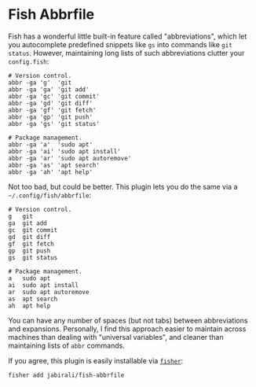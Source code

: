 # Fish Abbrfile

Fish has a wonderful little built-in feature called "abbreviations", which let
you autocomplete predefined snippets like `gs` into commands like `git status`. 
However, maintaining long lists of such abbreviations clutter your `config.fish`:

	# Version control.
	abbr -ga 'g'  'git
	abbr -ga 'ga' 'git add'
	abbr -ga 'gc' 'git commit'
	abbr -ga 'gd' 'git diff'
	abbr -ga 'gf' 'git fetch'
	abbr -ga 'gp' 'git push'
	abbr -ga 'gs' 'git status'
	
	# Package management.
	abbr -ga 'a'  'sudo apt'
	abbr -ga 'ai' 'sudo apt install'
	abbr -ga 'ar' 'sudo apt autoremove'
	abbr -ga 'as' 'apt search'
	abbr -ga 'ah' 'apt help'

Not too bad, but could be better. This plugin lets you do the same via a `~/.config/fish/abbrfile`:

	# Version control.
	g   git
	ga  git add
	gc  git commit
	gd  git diff
	gf  git fetch
	gp  git push
	gs  git status
	
	# Package management.
	a   sudo apt
	ai  sudo apt install
	ar  sudo apt autoremove
	as  apt search
	ah  apt help

You can have any number of spaces (but not tabs) between abbreviations and expansions.
Personally, I find this approach easier to maintain across machines than dealing with
"universal variables", and cleaner than maintaining lists of `abbr` commands.

If you agree, this plugin is easily installable via [`fisher`][1]:

	fisher add jabirali/fish-abbrfile

[1]: https://github.com/jorgebucaran/fisher
